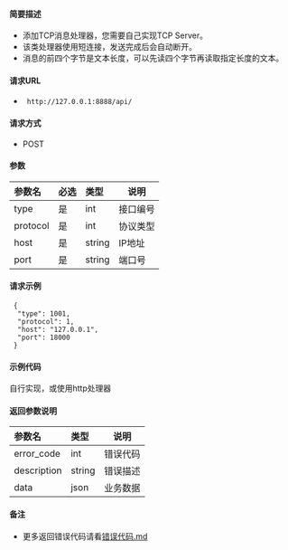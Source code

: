 #### 简要描述

- 添加TCP消息处理器，您需要自己实现TCP Server。
- 该类处理器使用短连接，发送完成后会自动断开。
- 消息的前四个字节是文本长度，可以先读四个字节再读取指定长度的文本。

#### 请求URL

- ` http://127.0.0.1:8888/api/`

#### 请求方式

- POST

#### 参数

| 参数名      | 必选 | 类型     | 说明   |   
|:---------|:---|:-------|------|   
| type     | 是  | int    | 接口编号 |   
| protocol | 是  | int    | 协议类型 |   
| host     | 是  | string | IP地址 |   
| port     | 是  | string | 端口号  |   

#### 请求示例

```
 {
  "type": 1001,
  "protocol": 1,
  "host": "127.0.0.1",
  "port": 18000
 }

```


#### 示例代码

自行实现，或使用http处理器

#### 返回参数说明

| 参数名         | 类型     | 说明   |   
|:------------|:-------|------|   
| error_code  | int    | 错误代码 |   
| description | string | 错误描述 |   
| data        | json   | 业务数据 |   

#### 备注

- 更多返回错误代码请看[错误代码.md](../错误代码.md)







